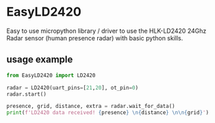 # EasyLD2420
Easy to use micropython library / driver to use the HLK-LD2420 24Ghz Radar sensor (human presence radar) with basic python skills.

## usage example

```python
from EasyLD2420 import LD2420

radar = LD2420(uart_pins=[21,20], ot_pin=0)                
radar.start()     

presence, grid, distance, extra = radar.wait_for_data()
print(f'LD2420 data received! {presence} \n{distance} \n\n{grid}')
```
